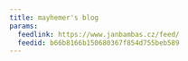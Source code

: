 ```yaml
---
title: mayhemer's blog
params:
  feedlink: https://www.janbambas.cz/feed/
  feedid: b66b8166b150680367f854d755beb589
---
```

